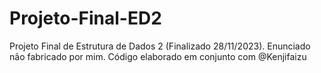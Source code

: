 # Projeto-Final-ED2
Projeto Final de Estrutura de Dados 2 (Finalizado 28/11/2023). Enunciado não fabricado por mim. Código elaborado em conjunto com @Kenjifaizu
